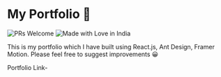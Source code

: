 # My Portfolio 🎇

![PRs Welcome](https://img.shields.io/badge/PRs-welcome-brightgreen.svg?style=flat-square) ![Made with Love in India](https://madewithlove.org.in/badge.svg)

This is my portfolio which I have built using React.js, Ant Design, Framer Motion.
Please feel free to suggest improvements 😀

Portfolio Link-
